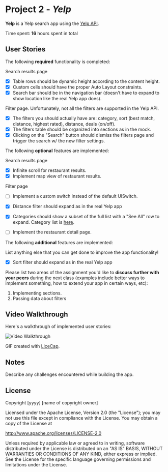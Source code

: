 # Project 2 - *Yelp*

**Yelp** is a Yelp search app using the [Yelp API](http://www.yelp.com/developers/documentation/v2/search_api).

Time spent: **16** hours spent in total

## User Stories

The following **required** functionality is completed:

Search results page
- [x] Table rows should be dynamic height according to the content height.
- [x] Custom cells should have the proper Auto Layout constraints.
- [x] Search bar should be in the navigation bar (doesn't have to expand to show location like the real Yelp app does).

Filter page. Unfortunately, not all the filters are supported in the Yelp API.
- [x] The filters you should actually have are: category, sort (best match, distance, highest rated), distance, deals (on/off).
- [x] The filters table should be organized into sections as in the mock.
- [x] Clicking on the "Search" button should dismiss the filters page and trigger the search w/ the new filter settings.

The following **optional** features are implemented:

Search results page
- [x] Infinite scroll for restaurant results.
- [x] Implement map view of restaurant results.

Filter page
- [ ] Implement a custom switch instead of the default UISwitch.
- [x] Distance filter should expand as in the real Yelp app
- [x] Categories should show a subset of the full list with a "See All" row to expand. Category list is [here](http://www.yelp.com/developers/documentation/category_list).

- [ ] Implement the restaurant detail page.

The following **additional** features are implemented:

List anything else that you can get done to improve the app functionality!
- [x] Sort filter should expand as in the real Yelp app

Please list two areas of the assignment you'd like to **discuss further with your peers** during the next class (examples include better ways to implement something, how to extend your app in certain ways, etc):

1. Implementing sections.
2. Passing data about filters

## Video Walkthrough

Here's a walkthrough of implemented user stories:

<img src='http://i.imgur.com/link/to/your/gif/file.gif' title='Video Walkthrough' width='' alt='Video Walkthrough' />

GIF created with [LiceCap](http://www.cockos.com/licecap/).

## Notes

Describe any challenges encountered while building the app.

## License

Copyright [yyyy] [name of copyright owner]

Licensed under the Apache License, Version 2.0 (the "License");
you may not use this file except in compliance with the License.
You may obtain a copy of the License at

http://www.apache.org/licenses/LICENSE-2.0

Unless required by applicable law or agreed to in writing, software
distributed under the License is distributed on an "AS IS" BASIS,
WITHOUT WARRANTIES OR CONDITIONS OF ANY KIND, either express or implied.
See the License for the specific language governing permissions and
limitations under the License.
